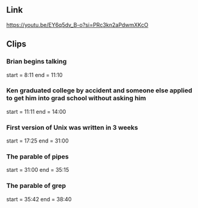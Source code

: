 ## Link
https://youtu.be/EY6q5dv_B-o?si=PRc3kn2aPdwmXKcO

## Clips

### Brian begins talking
start = 8:11
end = 11:10

### Ken graduated college by accident and someone else applied to get him into grad school without asking him
start = 11:11
end = 14:00

### First version of Unix was written in 3 weeks
start = 17:25
end = 31:00

### The parable of pipes
start = 31:00
end = 35:15

### The parable of grep
start = 35:42
end = 38:40
